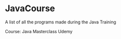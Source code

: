 # JavaCourse
A list of all the programs made during the Java Training

Course: Java Masterclass Udemy
